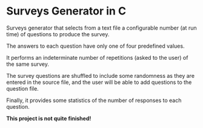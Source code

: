 # Surveys Generator in C

Surveys generator that selects from a text file a configurable number (at run time) of questions to produce the survey.

The answers to each question have only one of four predefined values.

It performs an indeterminate number of repetitions (asked to the user) of the same survey.

The survey questions are shuffled to include some randomness as they are entered in the source file, and the user will be able to add questions to the question file.

Finally, it provides some statistics of the number of responses to each question.

**This project is not quite finished!**
